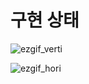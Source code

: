 # 구현 상태
![ezgif_verti](https://github.com/Ohleesang/TIL/assets/148442711/5fe6bb30-109c-4f24-8d52-3aca6264dbf4)

![ezgif_hori](https://github.com/Ohleesang/TIL/assets/148442711/c5959fc7-b73e-4be1-b2b3-92feef1b733c)
